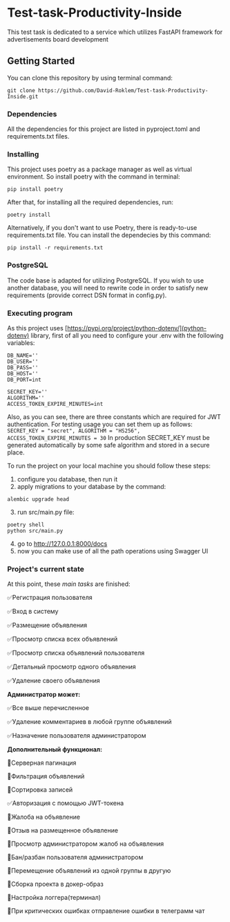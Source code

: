 # Test-task-Productivity-Inside
This test task is dedicated to a service which utilizes FastAPI framework for advertisements board development

## Getting Started
You can clone this repository by using terminal command:
```
git clone https://github.com/David-Roklem/Test-task-Productivity-Inside.git
```

### Dependencies
All the dependencies for this project are listed in pyproject.toml and requirements.txt files.

### Installing
This project uses poetry as a package manager as well as virtual environment. So install poetry with the command in terminal:
```
pip install poetry
```
After that, for installing all the required dependencies, run:
```
poetry install
```
Alternatively, if you don't want to use Poetry, there is ready-to-use requirements.txt file. You can install the dependecies by this command:
```
pip install -r requirements.txt
```

### PostgreSQL
The code base is adapted for utilizing PostgreSQL. If you wish to use another database, you will need to rewrite code in order to satisfy new requirements (provide correct DSN format in config.py).

### Executing program
As this project uses [https://pypi.org/project/python-dotenv/](python-dotenv) library, first of all you need to configure your .env with the following variables:
```
DB_NAME=''
DB_USER=''
DB_PASS=''
DB_HOST=''
DB_PORT=int

SECRET_KEY=''
ALGORITHM=''
ACCESS_TOKEN_EXPIRE_MINUTES=int
```
Also, as you can see, there are three constants which are required for JWT authentication. For testing usage you can set them up as follows: ``` SECRET_KEY = "secret", ALGORITHM = "HS256", ACCESS_TOKEN_EXPIRE_MINUTES = 30 ```
In production SECRET_KEY must be generated automatically by some safe algorithm and stored in a secure place.

To run the project on your local machine you should follow these steps:
1) configure you database, then run it
2) apply migrations to your database by the command:
```
alembic upgrade head
```
3) run src/main.py file:
```
poetry shell
python src/main.py
```
4) go to http://127.0.0.1:8000/docs
5) now you can make use of all the path operations using Swagger UI

### Project's current state
At this point, these *main tasks* are finished:

✅Регистрация пользователя

✅Вход в систему

✅Размещение объявления

✅Просмотр списка всех объявлений

✅Просмотр списка объявлений пользователя

✅Детальный просмотр одного объявления

✅Удаление своего объявления



**Администратор может:**

✅Все выше перечисленное

✅Удаление комментариев в любой группе объявлений

✅Назначение пользователя администратором



**Дополнительный функционал:**

🔭Серверная пагинация

🔭Фильтрация объявлений

🔭Сортировка записей

✅Авторизация с помощью JWT-токена

🔭Жалоба на объявление

🔭Отзыв на размещенное объявление

🔭Просмотр администратором жалоб на объявления

🔭Бан/разбан пользователя администратором		

🔭Перемещение объявлений из одной группы в другую

🔭Сборка проекта в докер-образ

🔭Настройка логгера(терминал)

🔭При критических ошибках отправление ошибки в телеграмм чат

